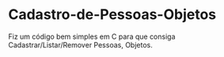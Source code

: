 # Cadastro-de-Pessoas-Objetos
Fiz um código bem simples em C para que consiga Cadastrar/Listar/Remover Pessoas, Objetos. 
